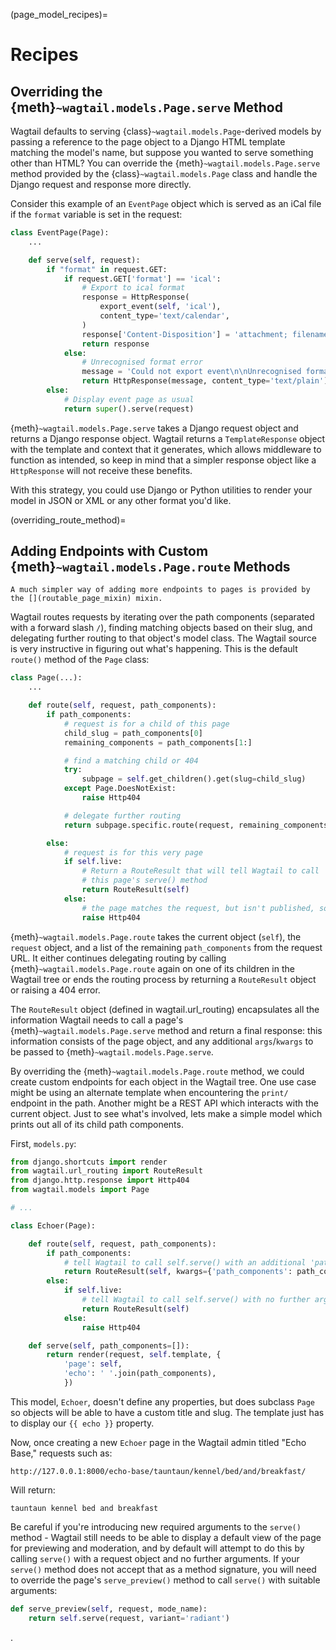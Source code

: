 (page_model_recipes)=

# Recipes

## Overriding the {meth}`~wagtail.models.Page.serve` Method

Wagtail defaults to serving {class}`~wagtail.models.Page`-derived models by passing a reference to the page object to a Django HTML template matching the model's name, but suppose you wanted to serve something other than HTML? You can override the {meth}`~wagtail.models.Page.serve` method provided by the {class}`~wagtail.models.Page` class and handle the Django request and response more directly.

Consider this example of an `EventPage` object which is served as an iCal file if the `format` variable is set in the request:

```python
class EventPage(Page):
    ...

    def serve(self, request):
        if "format" in request.GET:
            if request.GET['format'] == 'ical':
                # Export to ical format
                response = HttpResponse(
                    export_event(self, 'ical'),
                    content_type='text/calendar',
                )
                response['Content-Disposition'] = 'attachment; filename=' + self.slug + '.ics'
                return response
            else:
                # Unrecognised format error
                message = 'Could not export event\n\nUnrecognised format: ' + request.GET['format']
                return HttpResponse(message, content_type='text/plain')
        else:
            # Display event page as usual
            return super().serve(request)
```

{meth}`~wagtail.models.Page.serve` takes a Django request object and returns a Django response object. Wagtail returns a `TemplateResponse` object with the template and context that it generates, which allows middleware to function as intended, so keep in mind that a simpler response object like a `HttpResponse` will not receive these benefits.

With this strategy, you could use Django or Python utilities to render your model in JSON or XML or any other format you'd like.

(overriding_route_method)=

## Adding Endpoints with Custom {meth}`~wagtail.models.Page.route` Methods

```{note}
A much simpler way of adding more endpoints to pages is provided by the [](routable_page_mixin) mixin.
```

Wagtail routes requests by iterating over the path components (separated with a forward slash `/`), finding matching objects based on their slug, and delegating further routing to that object's model class. The Wagtail source is very instructive in figuring out what's happening. This is the default `route()` method of the `Page` class:

```python
class Page(...):
    ...

    def route(self, request, path_components):
        if path_components:
            # request is for a child of this page
            child_slug = path_components[0]
            remaining_components = path_components[1:]

            # find a matching child or 404
            try:
                subpage = self.get_children().get(slug=child_slug)
            except Page.DoesNotExist:
                raise Http404

            # delegate further routing
            return subpage.specific.route(request, remaining_components)

        else:
            # request is for this very page
            if self.live:
                # Return a RouteResult that will tell Wagtail to call
                # this page's serve() method
                return RouteResult(self)
            else:
                # the page matches the request, but isn't published, so 404
                raise Http404
```

{meth}`~wagtail.models.Page.route` takes the current object (`self`), the `request` object, and a list of the remaining `path_components` from the request URL. It either continues delegating routing by calling {meth}`~wagtail.models.Page.route` again on one of its children in the Wagtail tree or ends the routing process by returning a `RouteResult` object or raising a 404 error.

The `RouteResult` object (defined in wagtail.url_routing) encapsulates all the information Wagtail needs to call a page's {meth}`~wagtail.models.Page.serve` method and return a final response: this information consists of the page object, and any additional `args`/`kwargs` to be passed to {meth}`~wagtail.models.Page.serve`.

By overriding the {meth}`~wagtail.models.Page.route` method, we could create custom endpoints for each object in the Wagtail tree. One use case might be using an alternate template when encountering the `print/` endpoint in the path. Another might be a REST API which interacts with the current object. Just to see what's involved, lets make a simple model which prints out all of its child path components.

First, `models.py`:

```python
from django.shortcuts import render
from wagtail.url_routing import RouteResult
from django.http.response import Http404
from wagtail.models import Page

# ...

class Echoer(Page):

    def route(self, request, path_components):
        if path_components:
            # tell Wagtail to call self.serve() with an additional 'path_components' kwarg
            return RouteResult(self, kwargs={'path_components': path_components})
        else:
            if self.live:
                # tell Wagtail to call self.serve() with no further args
                return RouteResult(self)
            else:
                raise Http404

    def serve(self, path_components=[]):
        return render(request, self.template, {
            'page': self,
            'echo': ' '.join(path_components),
            })
```

This model, `Echoer`, doesn't define any properties, but does subclass `Page` so objects will be able to have a custom title and slug. The template just has to display our `{{ echo }}` property.

Now, once creating a new `Echoer` page in the Wagtail admin titled "Echo Base," requests such as:

```
http://127.0.0.1:8000/echo-base/tauntaun/kennel/bed/and/breakfast/
```

Will return:

```
tauntaun kennel bed and breakfast
```

Be careful if you're introducing new required arguments to the `serve()` method - Wagtail still needs to be able to display a default view of the page for previewing and moderation, and by default will attempt to do this by calling `serve()` with a request object and no further arguments. If your `serve()` method does not accept that as a method signature, you will need to override the page's `serve_preview()` method to call `serve()` with suitable arguments:

```python
def serve_preview(self, request, mode_name):
    return self.serve(request, variant='radiant')
```
.
